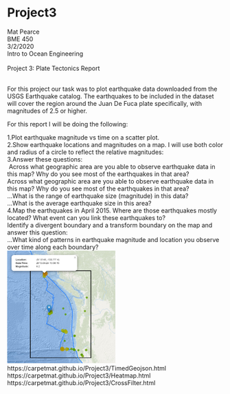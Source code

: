 # Project3
Mat Pearce<br>
BME 450<br>
3/2/2020<br>
Intro to Ocean Engineering<br>
<br>
Project 3: Plate Tectonics Report<br>
<br>
<p>
For this project our task was to plot earthquake data downloaded from the USGS Earthquake catalog. The earthquakes to be included in the dataset will cover the region around the Juan De Fuca plate specifically, with magnitudes of 2.5 or higher.
</p>
<p>
For this report I will be doing the following:
</p>
1.Plot earthquake magnitude vs time on a scatter plot.<br>
2.Show earthquake locations and magnitudes on a map. I will use both color and radius of a circle to reflect the relative magnitudes:<br>
3.Answer these questions:<br>
&nbsp;Across what geographic area are you able to observe earthquake data in this map? Why do you see most of the earthquakes in that area?<br>
      Across what geographic area are you able to observe earthquake data in this map? Why do you see most of the earthquakes in that area?<br>
...What is the range of earthquake size (magnitude) in this data?<br>
...What is the average earthquake size in this area?<br>
4.Map the earthquakes in April 2015. Where are those earthquakes mostly located? What event can you link these earthquakes to?<br>
Identify a divergent boundary and a transform boundary on the map and answer this question:<br>
...What kind of patterns in earthquake magnitude and location you observe over time along each boundary?<br>


<img width="50%" height="50%" alt="Did it work?" src=Images/2015_04.PNG>
https://carpetmat.github.io/Project3/TimedGeojson.html<br>
https://carpetmat.github.io/Project3/Heatmap.html<br>
https://carpetmat.github.io/Project3/CrossFilter.html<br>
